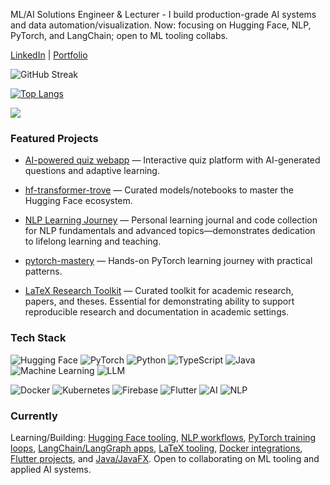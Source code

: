 ML/AI Solutions Engineer & Lecturer - I build production-grade AI systems and data automation/visualization.
Now: focusing on Hugging Face, NLP, PyTorch, and LangChain; open to ML tooling collabs.

[LinkedIn](https://www.linkedin.com/in/nguyenvuhung/) | [Portfolio](https://vuhung16au.github.io/)


![GitHub Streak](https://streak-stats.demolab.com?user=vuhung16au&theme=dark&hide_border=true&card_width=495&date_format=%5BY.%5Dn.j&fire=EB4D4D&ring=58A6FF&currStreakNum=E6EDF3&sideNums=E6EDF3&currStreakLabel=58A6FF&sideLabels=9BA3AF)

[![Top Langs](https://github-readme-stats.vercel.app/api/top-langs/?username=vuhung16au&layout=compact&langs_count=8&hide=html,jupyter%20notebook&theme=dark&hide_border=true&card_width=445&cache_seconds=21600)](https://github.com/anuraghazra/github-readme-stats)

<picture>
  <source
    srcset="https://github-readme-stats.vercel.app/api?username=vuhung16au&show_icons=true&theme=dark&hide_border=true&cache_seconds=21600"
    media="(prefers-color-scheme: dark)"
  />
  <source
    srcset="https://github-readme-stats.vercel.app/api?username=vuhung16au&show_icons=true&cache_seconds=21600"
    media="(prefers-color-scheme: light), (prefers-color-scheme: no-preference)"
  />
  <img src="https://github-readme-stats.vercel.app/api?username=vuhung16au&show_icons=true&cache_seconds=21600" />
</picture>

### Featured Projects

- [AI-powered quiz webapp](https://quiz-gotitright.vercel.app/) — Interactive quiz platform with AI-generated questions and adaptive learning.


- [hf-transformer-trove](https://github.com/vuhung16au/hf-transformer-trove) — Curated models/notebooks to master the Hugging Face ecosystem.


- [NLP Learning Journey](https://github.com/vuhung16au/nlp-learning-journey) — Personal learning journal and code collection for NLP fundamentals and advanced topics—demonstrates dedication to lifelong learning and teaching.

- [pytorch-mastery](https://github.com/vuhung16au/pytorch-mastery) — Hands-on PyTorch learning journey with practical patterns.


- [LaTeX Research Toolkit](https://github.com/vuhung16au/LaTeX-Research-Toolkit) — Curated toolkit for academic research, papers, and theses. Essential for demonstrating ability to support reproducible research and documentation in academic settings.



<!-- - [ai-resume-jd-tailored](https://github.com/vuhung16au/ai-resume-jd-tailored) — Tailor resumes to job descriptions with AI-assisted workflows. -->

<!-- - [gradeflow-ai](https://github.com/vuhung16au/gradeflow-ai) — Automated grading workflows powered by LLMs and structured evaluation. -->

### Tech Stack
![Hugging Face](https://img.shields.io/badge/Hugging%20Face-FFD21E?style=flat-square&logo=huggingface&logoColor=000) ![PyTorch](https://img.shields.io/badge/PyTorch-EE4C2C?style=flat-square&logo=pytorch&logoColor=white) ![Python](https://img.shields.io/badge/Python-3776AB?style=flat-square&logo=python&logoColor=white) 
![TypeScript](https://img.shields.io/badge/TypeScript-3178C6?style=flat-square&logo=typescript&logoColor=white) ![Java](https://img.shields.io/badge/Java-007396?style=flat-square&logo=openjdk&logoColor=white) ![Machine Learning](https://img.shields.io/badge/Machine%20Learning-0B5FFF?style=flat-square) ![LLM](https://img.shields.io/badge/LLM-7B61FF?style=flat-square)

![Docker](https://img.shields.io/badge/Docker-2496ED?style=flat-square&logo=docker&logoColor=white) ![Kubernetes](https://img.shields.io/badge/Kubernetes-326CE5?style=flat-square&logo=kubernetes&logoColor=white) ![Firebase](https://img.shields.io/badge/Firebase-FFCA28?style=flat-square&logo=firebase&logoColor=000) 
![Flutter](https://img.shields.io/badge/Flutter-02569B?style=flat-square&logo=flutter&logoColor=white) ![AI](https://img.shields.io/badge/AI-0B5FFF?style=flat-square) ![NLP](https://img.shields.io/badge/NLP-7B61FF?style=flat-square)

### Currently
Learning/Building: [Hugging Face tooling](https://github.com/vuhung16au/hf-transformer-trove), [NLP workflows](https://github.com/vuhung16au/nlp-learning-journey), [PyTorch training loops](https://github.com/vuhung16au/pytorch-mastery), [LangChain/LangGraph apps](https://github.com/vuhung16au/LangGraph-Adventures), [LaTeX tooling](https://github.com/vuhung16au/LaTeX-Research-Toolkit), [Docker integrations](https://github.com/vuhung16au/docker-integrations-gallery), [Flutter projects](https://github.com/vuhung16au/flutter-mastery-lab), and [Java/JavaFX](https://github.com/vuhung16au/ACU/tree/main/ITEC313/JavaFX). Open to collaborating on ML tooling and applied AI systems.
